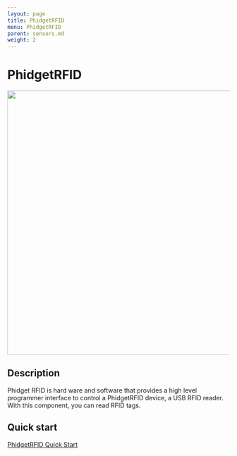 ```yaml
---
layout: page
title: PhidgetRFID
menu: PhidgetRFID
parent: sensors.md
weight: 2
---
```

# PhidgetRFID

<p align="center">
<img src="https://github.com/armlab-clemson/armlab_inventory/blob/gh-pages/images/RFID.png?raw=true" width="600px" >
</p>

## Description
Phidget RFID is hard ware and software that provides a high level programmer interface to control a PhidgetRFID device, a USB RFID reader. With this component, you can read RFID tags.

## Quick start

[PhidgetRFID Quick Start](https://www.phidgets.com/productfiles/1023/1023_0/Documentation/1023_0_Product_Manual.pdf)
